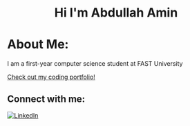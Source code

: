 <h1 align="center">Hi I'm Abdullah Amin</h1>

# About Me:
I am a first-year computer science student at FAST University

[Check out my coding portfolio!](https://abdullahamin231.github.io/portfolio)

## Connect with me:
[![LinkedIn](https://img.shields.io/badge/LinkedIn-%230077B5.svg?logo=linkedin&logoColor=white)](https://www.linkedin.com/in/abdullahamin231/)
